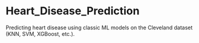 # Heart_Disease_Prediction
Predicting heart disease using classic ML models on the Cleveland dataset (KNN, SVM, XGBoost, etc.).

